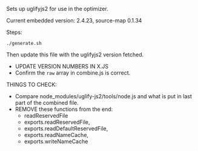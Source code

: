 Sets up uglifyjs2 for use in the optimizer.

Current embedded version: 2.4.23, source-map 0.1.34

Steps:

    ./generate.sh

Then update this file with the uglifyjs2 version fetched.

* UPDATE VERSION NUMBERS IN X.JS
* Confirm the `raw` array in combine.js is correct.

THINGS TO CHECK:

* Compare node_modules/uglify-js2/tools/node.js and what
  is put in last part of the combined file.
* REMOVE these functions from the end:
    * readReservedFile
    * exports.readReservedFile,
    * exports.readDefaultReservedFile,
    * exports.readNameCache,
    * exports.writeNameCache
